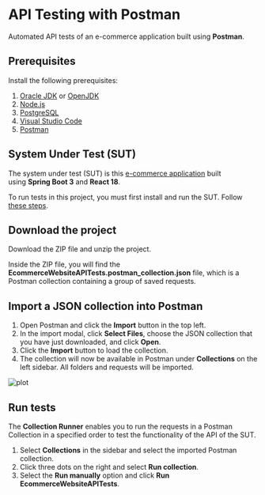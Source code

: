 # API Testing with Postman

Automated API tests of an e-commerce application built using **Postman**.

## Prerequisites

Install the following prerequisites:

1. [Oracle JDK](https://www.oracle.com/java/technologies/downloads/) or [OpenJDK](https://openjdk.org/)
2. [Node.js](https://nodejs.org/en/)
3. [PostgreSQL](https://www.postgresql.org/download/)
4. [Visual Studio Code](https://code.visualstudio.com/download)
5. [Postman](https://www.postman.com/downloads/)

## System Under Test (SUT)

The system under test (SUT) is this [e-commerce application](https://github.com/mgrybel/ecommerce-website) built using **Spring Boot 3** and **React 18**.

To run tests in this project, you must first install and run the SUT. Follow [these steps](https://github.com/mgrybel/ecommerce-website/blob/master/README.md).

## Download the project

Download the ZIP file and unzip the project.

Inside the ZIP file, you will find the
**EcommerceWebsiteAPITests.postman_collection.json** file, which is a Postman collection containing a group of saved requests.

## Import a JSON collection into Postman

1. Open Postman and click the **Import** button in the top left.
2. In the import modal, click **Select Files**, choose the JSON collection that you have just downloaded, and click **Open**.
3. Click the **Import** button to load the collection.
4. The collection will now be available in Postman under **Collections** on the left sidebar. All folders and requests will be imported.

![plot](https://github.com/mgrybel/api-testing-postman/blob/master/images/step1.png?raw=true)

## Run tests

The **Collection Runner** enables you to run the requests in a Postman Collection in a specified order to test the functionality of the API of the SUT.

1. Select **Collections** in the sidebar and select the imported Postman collection.
2. Click three dots on the right and select **Run collection**.
3. Select the **Run manually** option and click **Run EcommerceWebsiteAPITests**.

